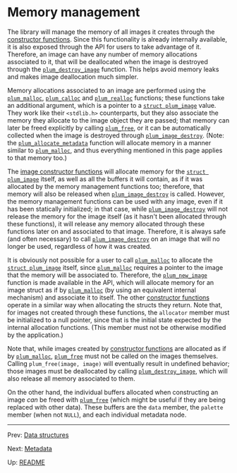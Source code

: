 # Memory management

The library will manage the memory of all images it creates through the [constructor functions][constructors].
Since this functionality is already internally available, it is also exposed through the API for users to take
advantage of it.
Therefore, an image can have any number of memory allocations associated to it, that will be deallocated when the
image is destroyed through the [`plum_destroy_image`][destroy] function.
This helps avoid memory leaks and makes image deallocation much simpler.

Memory allocations associated to an image are performed using the [`plum_malloc`][malloc], [`plum_calloc`][calloc] and
[`plum_realloc`][realloc] functions; these functions take an additional argument, which is a pointer to a
[`struct plum_image`][image] value.
They work like their `<stdlib.h>` counterparts, but they also associate the memory they allocate to the image object
they are passed; that memory can later be freed explicitly by calling [`plum_free`][free], or it can be automatically
collected when the image is destroyed through [`plum_image_destroy`][destroy].
(Note: the [`plum_allocate_metadata`][allocate-metadata] function will allocate memory in a manner similar to
[`plum_malloc`][malloc], and thus everything mentioned in this page applies to that memory too.)

The [image constructor functions][constructors] will allocate memory for the [`struct plum_image`][image] itself, as
well as all the buffers it will contain, as if it was allocated by the memory management functions too; therefore,
that memory will also be released when [`plum_image_destroy`][destroy] is called.
However, the memory management functions can be used with any image, even if it has been statically initialized; in
that case, while [`plum_image_destroy`][destroy] will not release the memory for the image itself (as it hasn't been
allocated through these functions), it will release any memory allocated through these functions later on and
associated to that image.
Therefore, it is always safe (and often necessary) to call [`plum_image_destroy`][destroy] on an image that will no
longer be used, regardless of how it was created.

It is obviously not possible for a user to call [`plum_malloc`][malloc] to allocate the [`struct plum_image`][image]
itself, since [`plum_malloc`][malloc] requires a pointer to the image that the memory will be associated to.
Therefore, the [`plum_new_image`][new] function is made available in the API, which will allocate memory for an image
struct as if by [`plum_malloc`][malloc] (by using an equivalent internal mechanism) and associate it to itself.
The other [constructor functions][constructors] operate in a similar way when allocating the structs they return.
Note that, for images not created through these functions, the `allocator` member must be initialized to a null
pointer, since that is the initial state expected by the internal allocation functions.
(This member must not be otherwise modified by the application.)

Note that, while images created by [constructor functions][constructors] are allocated as if by
[`plum_malloc`][malloc], [`plum_free`][free] must not be called on the images themselves.
Calling `plum_free(image, image)` will eventually result in undefined behavior; those images must be deallocated by
calling [`plum_destroy_image`][destroy], which will also release all memory associated to them.

On the other hand, the individual buffers allocated when constructing an image _can_ be freed with [`plum_free`][free]
(which might be useful if they are being replaced with other data).
These buffers are the `data` member, the `palette` member (when not `NULL`), and each individual metadata node.

* * *

Prev: [Data structures](structs.md)

Next: [Metadata](metadata.md)

Up: [README](README.md)

[allocate-metadata]: #
[calloc]: #
[constructors]: functions.md#basic-functionality
[destroy]: functions.md#plum_destroy_image
[free]: #
[image]: structs.md#plum_image
[malloc]: #
[new]: functions.md#plum_new_image
[realloc]: #
